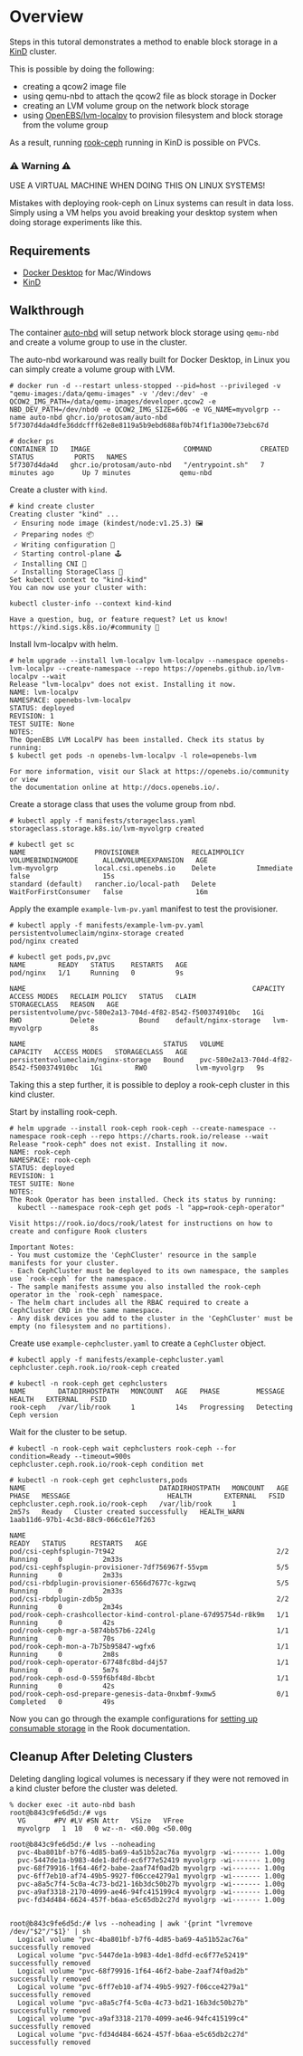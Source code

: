 # Overview
Steps in this tutoral demonstrates a method to enable block storage in a [KinD](https://kind.sigs.k8s.io/) cluster.

This is possible by doing the following:
- creating a qcow2 image file
- using qemu-nbd to attach the qcow2 file as block storage in Docker
- creating an LVM volume group on the network block storage
- using [OpenEBS/lvm-localpv](https://github.com/openebs/lvm-localpv) to provision filesystem and block storage from the volume group

As a result, running [rook-ceph](https://github.com/rook/rook) running in KinD is possible on PVCs.

### ⚠️ Warning ⚠️
USE A VIRTUAL MACHINE WHEN DOING THIS ON LINUX SYSTEMS!

Mistakes with deploying rook-ceph on Linux systems can result in data loss. Simply using a VM helps you avoid breaking your desktop system when doing storage experiments like this.

## Requirements
- [Docker Desktop](https://www.docker.com/products/docker-desktop/) for Mac/Windows
- [KinD](https://kind.sigs.k8s.io/docs/user/quick-start/)

## Walkthrough
The container [auto-nbd](https://github.com/protosam/auto-nbd) will setup network block storage using `qemu-nbd` and create a volume group to use in the cluster.

The auto-nbd workaround was really built for Docker Desktop, in Linux you can simply create a volume group with LVM.
```
# docker run -d --restart unless-stopped --pid=host --privileged -v "qemu-images:/data/qemu-images" -v '/dev:/dev' -e QCOW2_IMG_PATH=/data/qemu-images/developer.qcow2 -e NBD_DEV_PATH=/dev/nbd0 -e QCOW2_IMG_SIZE=60G -e VG_NAME=myvolgrp --name auto-nbd ghcr.io/protosam/auto-nbd
5f7307d4da4dfe36ddcfff62e8e8119a5b9ebd688af0b74f1f1a300e73ebc67d

# docker ps
CONTAINER ID   IMAGE                       COMMAND            CREATED             STATUS          PORTS   NAMES
5f7307d4da4d   ghcr.io/protosam/auto-nbd   "/entrypoint.sh"   7 minutes ago       Up 7 minutes            qemu-nbd
```

Create a cluster with `kind`.
```
# kind create cluster
Creating cluster "kind" ...
 ✓ Ensuring node image (kindest/node:v1.25.3) 🖼
 ✓ Preparing nodes 📦
 ✓ Writing configuration 📜
 ✓ Starting control-plane 🕹️
 ✓ Installing CNI 🔌
 ✓ Installing StorageClass 💾
Set kubectl context to "kind-kind"
You can now use your cluster with:

kubectl cluster-info --context kind-kind

Have a question, bug, or feature request? Let us know! https://kind.sigs.k8s.io/#community 🙂
```

Install lvm-localpv with helm.
```
# helm upgrade --install lvm-localpv lvm-localpv --namespace openebs-lvm-localpv --create-namespace --repo https://openebs.github.io/lvm-localpv --wait
Release "lvm-localpv" does not exist. Installing it now.
NAME: lvm-localpv
NAMESPACE: openebs-lvm-localpv
STATUS: deployed
REVISION: 1
TEST SUITE: None
NOTES:
The OpenEBS LVM LocalPV has been installed. Check its status by running:
$ kubectl get pods -n openebs-lvm-localpv -l role=openebs-lvm

For more information, visit our Slack at https://openebs.io/community or view
the documentation online at http://docs.openebs.io/.
```

Create a storage class that uses the volume group from nbd.
```
# kubectl apply -f manifests/storageclass.yaml
storageclass.storage.k8s.io/lvm-myvolgrp created

# kubectl get sc
NAME                 PROVISIONER             RECLAIMPOLICY   VOLUMEBINDINGMODE      ALLOWVOLUMEEXPANSION   AGE
lvm-myvolgrp         local.csi.openebs.io    Delete          Immediate              false                  15s
standard (default)   rancher.io/local-path   Delete          WaitForFirstConsumer   false                  16m
```

Apply the example `example-lvm-pv.yaml` manifest to test the provisioner.
```
# kubectl apply -f manifests/example-lvm-pv.yaml
persistentvolumeclaim/nginx-storage created
pod/nginx created

# kubectl get pods,pv,pvc
NAME        READY   STATUS    RESTARTS   AGE
pod/nginx   1/1     Running   0          9s

NAME                                                        CAPACITY   ACCESS MODES   RECLAIM POLICY   STATUS   CLAIM                   STORAGECLASS   REASON   AGE
persistentvolume/pvc-580e2a13-704d-4f82-8542-f500374910bc   1Gi        RWO            Delete           Bound    default/nginx-storage   lvm-myvolgrp            8s

NAME                                  STATUS   VOLUME                                     CAPACITY   ACCESS MODES   STORAGECLASS   AGE
persistentvolumeclaim/nginx-storage   Bound    pvc-580e2a13-704d-4f82-8542-f500374910bc   1Gi        RWO            lvm-myvolgrp   9s
```

Taking this a step further, it is possible to deploy a rook-ceph cluster in this kind cluster.

Start by installing rook-ceph.
```
# helm upgrade --install rook-ceph rook-ceph --create-namespace --namespace rook-ceph --repo https://charts.rook.io/release --wait
Release "rook-ceph" does not exist. Installing it now.
NAME: rook-ceph
NAMESPACE: rook-ceph
STATUS: deployed
REVISION: 1
TEST SUITE: None
NOTES:
The Rook Operator has been installed. Check its status by running:
  kubectl --namespace rook-ceph get pods -l "app=rook-ceph-operator"

Visit https://rook.io/docs/rook/latest for instructions on how to create and configure Rook clusters

Important Notes:
- You must customize the 'CephCluster' resource in the sample manifests for your cluster.
- Each CephCluster must be deployed to its own namespace, the samples use `rook-ceph` for the namespace.
- The sample manifests assume you also installed the rook-ceph operator in the `rook-ceph` namespace.
- The helm chart includes all the RBAC required to create a CephCluster CRD in the same namespace.
- Any disk devices you add to the cluster in the 'CephCluster' must be empty (no filesystem and no partitions).
```

Create use `example-cephcluster.yaml` to create a `CephCluster` object.
```
# kubectl apply -f manifests/example-cephcluster.yaml
cephcluster.ceph.rook.io/rook-ceph created

# kubectl -n rook-ceph get cephclusters
NAME        DATADIRHOSTPATH   MONCOUNT   AGE   PHASE         MESSAGE                  HEALTH   EXTERNAL   FSID
rook-ceph   /var/lib/rook     1          14s   Progressing   Detecting Ceph version
```

Wait for the cluster to be setup.
```
# kubectl -n rook-ceph wait cephclusters rook-ceph --for condition=Ready --timeout=900s
cephcluster.ceph.rook.io/rook-ceph condition met

# kubectl -n rook-ceph get cephclusters,pods
NAME                                 DATADIRHOSTPATH   MONCOUNT   AGE     PHASE   MESSAGE                        HEALTH        EXTERNAL   FSID
cephcluster.ceph.rook.io/rook-ceph   /var/lib/rook     1          2m57s   Ready   Cluster created successfully   HEALTH_WARN              1aab11d6-97b1-4c3d-88c9-066c61e7f263

NAME                                                              READY   STATUS      RESTARTS   AGE
pod/csi-cephfsplugin-7t942                                        2/2     Running     0          2m33s
pod/csi-cephfsplugin-provisioner-7df756967f-55vpm                 5/5     Running     0          2m33s
pod/csi-rbdplugin-provisioner-6566d7677c-kgzwq                    5/5     Running     0          2m33s
pod/csi-rbdplugin-zdb5p                                           2/2     Running     0          2m34s
pod/rook-ceph-crashcollector-kind-control-plane-67d95754d-r8k9m   1/1     Running     0          42s
pod/rook-ceph-mgr-a-5874bb57b6-224lg                              1/1     Running     0          70s
pod/rook-ceph-mon-a-7b75b95847-wgfx6                              1/1     Running     0          2m8s
pod/rook-ceph-operator-67748fc8bd-d4j57                           1/1     Running     0          5m7s
pod/rook-ceph-osd-0-559f6bf48d-8bcbt                              1/1     Running     0          42s
pod/rook-ceph-osd-prepare-genesis-data-0nxbmf-9xmw5               0/1     Completed   0          49s
```

Now you can go through the example configurations for [setting up consumable storage](https://rook.io/docs/rook/v1.11/Getting-Started/example-configurations/#setting-up-consumable-storage) in the Rook documentation.

## Cleanup After Deleting Clusters
Deleting dangling logical volumes is necessary if they were not removed in a kind cluster before the cluster was deleted.
```
% docker exec -it auto-nbd bash
root@b843c9fe6d5d:/# vgs
  VG       #PV #LV #SN Attr   VSize   VFree
  myvolgrp   1  10   0 wz--n- <60.00g <50.00g

root@b843c9fe6d5d:/# lvs --noheading
  pvc-4ba801bf-b7f6-4d85-ba69-4a51b52ac76a myvolgrp -wi------- 1.00g
  pvc-5447de1a-b983-4de1-8dfd-ec6f77e52419 myvolgrp -wi------- 1.00g
  pvc-68f79916-1f64-46f2-babe-2aaf74f0ad2b myvolgrp -wi------- 1.00g
  pvc-6ff7eb10-af74-49b5-9927-f06cce4279a1 myvolgrp -wi------- 1.00g
  pvc-a8a5c7f4-5c0a-4c73-bd21-16b3dc50b27b myvolgrp -wi------- 1.00g
  pvc-a9af3318-2170-4099-ae46-94fc415199c4 myvolgrp -wi------- 1.00g
  pvc-fd34d484-6624-457f-b6aa-e5c65db2c27d myvolgrp -wi------- 1.00g


root@b843c9fe6d5d:/# lvs --noheading | awk '{print "lvremove /dev/"$2"/"$1}' | sh
  Logical volume "pvc-4ba801bf-b7f6-4d85-ba69-4a51b52ac76a" successfully removed
  Logical volume "pvc-5447de1a-b983-4de1-8dfd-ec6f77e52419" successfully removed
  Logical volume "pvc-68f79916-1f64-46f2-babe-2aaf74f0ad2b" successfully removed
  Logical volume "pvc-6ff7eb10-af74-49b5-9927-f06cce4279a1" successfully removed
  Logical volume "pvc-a8a5c7f4-5c0a-4c73-bd21-16b3dc50b27b" successfully removed
  Logical volume "pvc-a9af3318-2170-4099-ae46-94fc415199c4" successfully removed
  Logical volume "pvc-fd34d484-6624-457f-b6aa-e5c65db2c27d" successfully removed
```
